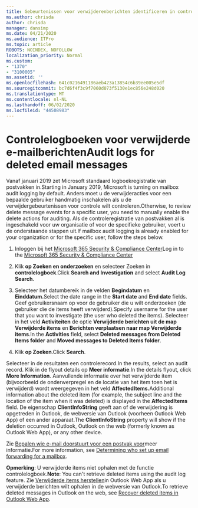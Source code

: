 ```yaml
---
title: Gebeurtenissen voor verwijderenberichten identificeren in controlelogboeken
ms.author: chrisda
author: chrisda
manager: dansimp
ms.date: 04/21/2020
ms.audience: ITPro
ms.topic: article
ROBOTS: NOINDEX, NOFOLLOW
localization_priority: Normal
ms.custom:
- "1370"
- "3100005"
ms.assetid: ''
ms.openlocfilehash: 641c0216491186aeb423a13854c6b39ee005e5df
ms.sourcegitcommit: bc7d6f4f3c9f7060d073f5130e1ec856e248d020
ms.translationtype: MT
ms.contentlocale: nl-NL
ms.lasthandoff: 06/02/2020
ms.locfileid: "44508983"
---
```

# <a name="audit-logs-for-deleted-email-messages"></a><span data-ttu-id="8ab30-102">Controlelogboeken voor verwijderde e-mailberichten</span><span class="sxs-lookup"><span data-stu-id="8ab30-102">Audit logs for deleted email messages</span></span>

<span data-ttu-id="8ab30-103">Vanaf januari 2019 zet Microsoft standaard logboekregistratie van postvakken in.</span><span class="sxs-lookup"><span data-stu-id="8ab30-103">Starting in January 2019, Microsoft is turning on mailbox audit logging by default.</span></span> <span data-ttu-id="8ab30-104">Anders moet u de verwijderacties voor een bepaalde gebruiker handmatig inschakelen als u de verwijdergebeurtenissen voor controle wilt controleren.</span><span class="sxs-lookup"><span data-stu-id="8ab30-104">Otherwise, to review delete message events for a specific user, you need to manually enable the delete actions for auditing.</span></span> <span data-ttu-id="8ab30-105">Als de controleregistratie van postvakken al is ingeschakeld voor uw organisatie of voor de specifieke gebruiker, voert u de onderstaande stappen uit.</span><span class="sxs-lookup"><span data-stu-id="8ab30-105">If mailbox audit logging is already enabled for your organization or for the specific user, follow the steps below.</span></span>

1. <span data-ttu-id="8ab30-106">Inloggen bij het [Microsoft 365 Security & Compliance Center](https://protection.office.com/)</span><span class="sxs-lookup"><span data-stu-id="8ab30-106">Log in to the [Microsoft 365 Security & Compliance Center](https://protection.office.com/)</span></span>

2. <span data-ttu-id="8ab30-107">Klik **op Zoeken en onderzoeken** en selecteer Zoeken in **controlelogboek**.</span><span class="sxs-lookup"><span data-stu-id="8ab30-107">Click **Search and Investigation** and select **Audit Log Search**.</span></span>

3. <span data-ttu-id="8ab30-108">Selecteer het datumbereik in de velden **Begindatum** en **Einddatum.**</span><span class="sxs-lookup"><span data-stu-id="8ab30-108">Select the date range in the **Start date** and **End date** fields.</span></span> <span data-ttu-id="8ab30-109">Geef gebruikersnaam op voor de gebruiker die u wilt onderzoeken (de gebruiker die de items heeft verwijderd).</span><span class="sxs-lookup"><span data-stu-id="8ab30-109">Specify username for the user that you want to investigate (the user who deleted the items).</span></span> <span data-ttu-id="8ab30-110">Selecteer in het veld **Activiteiten** de optie **Verwijderde berichten uit de map Verwijderde items** en **Berichten verplaatsen naar map Verwijderde items**.</span><span class="sxs-lookup"><span data-stu-id="8ab30-110">In the **Activities** field, select **Deleted messages from Deleted Items folder** and **Moved messages to Deleted Items folder**.</span></span>

4. <span data-ttu-id="8ab30-111">Klik **op Zoeken**.</span><span class="sxs-lookup"><span data-stu-id="8ab30-111">Click **Search**.</span></span>

<span data-ttu-id="8ab30-112">Selecteer in de resultaten een controlerecord.</span><span class="sxs-lookup"><span data-stu-id="8ab30-112">In the results, select an audit record.</span></span> <span data-ttu-id="8ab30-113">Klik in de flyout details op **Meer informatie**.</span><span class="sxs-lookup"><span data-stu-id="8ab30-113">In the details flyout, click **More Information**.</span></span> <span data-ttu-id="8ab30-114">Aanvullende informatie over het verwijderde item (bijvoorbeeld de onderwerpregel en de locatie van het item toen het is verwijderd) wordt weergegeven in het veld **AffectedItems.**</span><span class="sxs-lookup"><span data-stu-id="8ab30-114">Additional information about the deleted item (for example, the subject line and the location of the item when it was deleted) is displayed in the **AffectedItems** field.</span></span> <span data-ttu-id="8ab30-115">De eigenschap **ClientInfoString** geeft aan of de verwijdering is opgetreden in Outlook, de webversie van Outlook (voorheen Outlook Web App) of een ander apparaat.</span><span class="sxs-lookup"><span data-stu-id="8ab30-115">The **ClientInfoString** property will show if the deletion occurred in Outlook, Outlook on the web (formerly known as Outlook Web App), or any other device.</span></span>

<span data-ttu-id="8ab30-116">Zie [Bepalen wie e-mail doorstuurt voor een postvak voor](https://docs.microsoft.com/microsoft-365/compliance/auditing-troubleshooting-scenarios#determine-if-a-user-deleted-email-items)meer informatie.</span><span class="sxs-lookup"><span data-stu-id="8ab30-116">For more information, see [Determining who set up email forwarding for a mailbox](https://docs.microsoft.com/microsoft-365/compliance/auditing-troubleshooting-scenarios#determine-if-a-user-deleted-email-items).</span></span>

<span data-ttu-id="8ab30-117">**Opmerking**: U verwijderde items niet ophalen met de functie controlelogboek.</span><span class="sxs-lookup"><span data-stu-id="8ab30-117">**Note**: You can't retrieve deleted items using the audit log feature.</span></span> <span data-ttu-id="8ab30-118">Zie [Verwijderde items herstellen](https://support.office.com/article/C3D8FC15-EEEF-4F1C-81DF-E27964B7EDD4)in Outlook Web App als u verwijderde berichten wilt ophalen in de webversie van Outlook.</span><span class="sxs-lookup"><span data-stu-id="8ab30-118">To retrieve deleted messages in Outlook on the web, see [Recover deleted items in Outlook Web App](https://support.office.com/article/C3D8FC15-EEEF-4F1C-81DF-E27964B7EDD4).</span></span>
